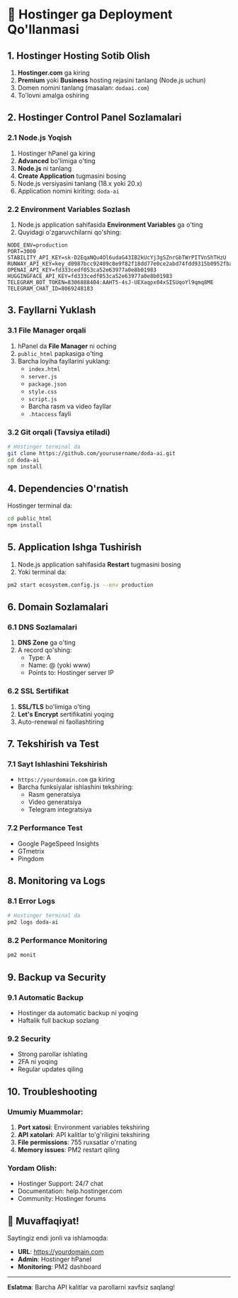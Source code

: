 # 🚀 Hostinger ga Deployment Qo'llanmasi

## 1. Hostinger Hosting Sotib Olish

1. **Hostinger.com** ga kiring
2. **Premium** yoki **Business** hosting rejasini tanlang (Node.js uchun)
3. Domen nomini tanlang (masalan: `dodaai.com`)
4. To'lovni amalga oshiring

## 2. Hostinger Control Panel Sozlamalari

### 2.1 Node.js Yoqish
1. Hostinger hPanel ga kiring
2. **Advanced** bo'limiga o'ting
3. **Node.js** ni tanlang
4. **Create Application** tugmasini bosing
5. Node.js versiyasini tanlang (18.x yoki 20.x)
6. Application nomini kiriting: `doda-ai`

### 2.2 Environment Variables Sozlash
1. Node.js application sahifasida **Environment Variables** ga o'ting
2. Quyidagi o'zgaruvchilarni qo'shing:

```
NODE_ENV=production
PORT=3000
STABILITY_API_KEY=sk-D2EqaNQu4Ol6udaG43IB2kUcYj3gSZnrGbTWrPITVnShTHzU
RUNWAY_API_KEY=key_d0987bcc92409c8e9f82f18dd77e0ce2abd74fdd9315b0952fbaacf3cc3721ef88498a2fa02a6134ddf2fecab029c277929c7c1ff3e13634d58cee3ad93991e1
OPENAI_API_KEY=fd333cedf053ca52e63977a0e8b01983
HUGGINGFACE_API_KEY=fd333cedf053ca52e63977a0e8b01983
TELEGRAM_BOT_TOKEN=8306888404:AAHT5-4sJ-UEXaqpx04xSISUqoYl9qmq8ME
TELEGRAM_CHAT_ID=8069248183
```

## 3. Fayllarni Yuklash

### 3.1 File Manager orqali
1. hPanel da **File Manager** ni oching
2. `public_html` papkasiga o'ting
3. Barcha loyiha fayllarini yuklang:
   - `index.html`
   - `server.js`
   - `package.json`
   - `style.css`
   - `script.js`
   - Barcha rasm va video fayllar
   - `.htaccess` fayli

### 3.2 Git orqali (Tavsiya etiladi)
```bash
# Hostinger terminal da
git clone https://github.com/yourusername/doda-ai.git
cd doda-ai
npm install
```

## 4. Dependencies O'rnatish

Hostinger terminal da:
```bash
cd public_html
npm install
```

## 5. Application Ishga Tushirish

1. Node.js application sahifasida **Restart** tugmasini bosing
2. Yoki terminal da:
```bash
pm2 start ecosystem.config.js --env production
```

## 6. Domain Sozlamalari

### 6.1 DNS Sozlamalari
1. **DNS Zone** ga o'ting
2. A record qo'shing:
   - Type: A
   - Name: @ (yoki www)
   - Points to: Hostinger server IP

### 6.2 SSL Sertifikat
1. **SSL/TLS** bo'limiga o'ting
2. **Let's Encrypt** sertifikatini yoqing
3. Auto-renewal ni faollashtiring

## 7. Tekshirish va Test

### 7.1 Sayt Ishlashini Tekshirish
- `https://yourdomain.com` ga kiring
- Barcha funksiyalar ishlashini tekshiring:
  - Rasm generatsiya
  - Video generatsiya
  - Telegram integratsiya

### 7.2 Performance Test
- Google PageSpeed Insights
- GTmetrix
- Pingdom

## 8. Monitoring va Logs

### 8.1 Error Logs
```bash
# Hostinger terminal da
pm2 logs doda-ai
```

### 8.2 Performance Monitoring
```bash
pm2 monit
```

## 9. Backup va Security

### 9.1 Automatic Backup
- Hostinger da automatic backup ni yoqing
- Haftalik full backup sozlang

### 9.2 Security
- Strong parollar ishlating
- 2FA ni yoqing
- Regular updates qiling

## 10. Troubleshooting

### Umumiy Muammolar:
1. **Port xatosi**: Environment variables tekshiring
2. **API xatolari**: API kalitlar to'g'riligini tekshiring
3. **File permissions**: 755 ruxsatlar o'rnating
4. **Memory issues**: PM2 restart qiling

### Yordam Olish:
- Hostinger Support: 24/7 chat
- Documentation: help.hostinger.com
- Community: Hostinger forums

## 🎉 Muvaffaqiyat!

Saytingiz endi jonli va ishlamoqda:
- **URL**: https://yourdomain.com
- **Admin**: Hostinger hPanel
- **Monitoring**: PM2 dashboard

---
**Eslatma**: Barcha API kalitlar va parollarni xavfsiz saqlang!
